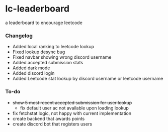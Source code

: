 # lc-leaderboard

a leaderboard to encourage leetcode

### Changelog

- Added local ranking to leetcode lookup
- Fixed lookup desync bug
- Fixed navbar showing wrong discord username
- Added accepted submission stats
- Added dark mode
- Added discord login
- Added Leetcode stat lookup by discord username or leetcode username

### To-do

- ~~show 5 most recent accepted submission for user lookup~~
  - fix default user ac not available upon loading lookup
- fix fetchstat logic, not happy with current implementation
- create backend that awards points
- create discord bot that registers users
